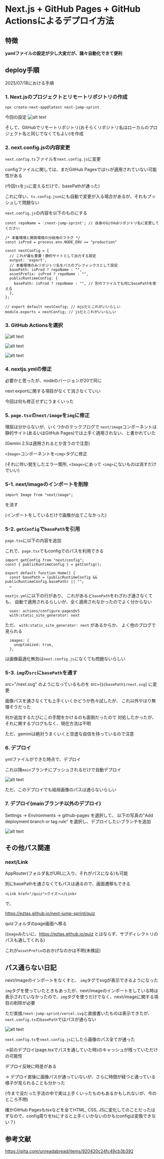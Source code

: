 # Next.js + GitHub Pages + GitHub Actionsによるデプロイ方法

## 特徴

**yamlファイルの設定が少し大変だが、諸々自動化できて便利**

## deploy手順

2025/07/18における手順

### 1. Next.jsのプロジェクトとリモートリポジトリの作成
```
npx create-next-app@latest next-jump-sprint
```

今回の設定
![alt text](Nextjs_init.png)

そして、GitHubでリモートリポジトリ(おそらくリポジトリ名はローカルのプロジェクト名と同じでなくてもよい)を作成

### 2. next.config.jsの内容変更

`next.config.ts`ファイルを`next.config.js`に変更

configファイルに関しては、まだGitHub Pagesでは`ts`が適用されていない可能性がある

(今回`ts`を`js`に変えるだけで、basePathが通った)

これに伴い、`ts.config.json`にも自動で変更が入る場合があるが、それもプッシュして問題ない

`next.config.js`の内容を以下のものにする

```
const repoName = '/next-jump-sprint'; // 自身のGitHubリポジトリ名に変更してください

/* 本番環境と開発環境の分岐用のフラグ */
const isProd = process.env.NODE_ENV == "production"

const nextConfig = {
  // これが最も重要！静的サイトとして出力する設定
  output: 'export',
  // 本番環境のみリポジトリ名をパスのプレフィックスとして設定
  basePath: isProd ? repoName : "",
  assetPrefix: isProd ? repoName : "",
  publicRuntimeConfig: {
    basePath: isProd ? repoName : "", // 別のファイルでも同じbasePathを使える
  },
};

// export default nextConfig; // mjsだとこれがいいらしい
module.exports = nextConfig; // jsだとこれがいいらしい

```

### 3. GitHub Actionsを選択
![alt text](gitHub-actions-button.png)

![alt text](gitHub-actions-next-js.png)

![alt text](setting-pages-github-actions.png)

### 4. nextjs.ymlの修正

必要かと思ったが、nodeのバージョンが20で同じ

next exportに関する項目がなくて消さなくていい

今回は何も修正せずにうまくいった

### 5. `page.tsx`の`next/image`を`img`に修正

理屈は分からないが、いくつかのテックブログで
`next/image`コンポーネントは静的サイト(あるいはGitHub Pages)では上手く適用されない、と書かれていた

(Gemini 2.5は適用されるとか言うので注意)

`<Image>`コンポーネントを`<img>`タグに修正

(それに伴い発生したエラー箇所, `<Image>`にあって
`<img>`にないものは消すだけでいい)

### 5-1. next/imageのインポートを削除

`import Image from "next/image";`

を消す

(インポートをしているだけで画像が出てこなかった)

### 5-2. `getConfig`で`basePath`を引用

`page.tsx`に以下の内容を追加

これで、`page.tsx`でもconfigでのパスを利用できる

```
import getConfig from "next/config";
const { publicRuntimeConfig } = getConfig();

export default function Home() {
  const basePath = (publicRuntimeConfig && publicRuntimeConfig.basePath) || "";
  …

```

`nextjs.yml`に以下の行があり、
これがあると`basePath`をわざわざ通さなくても、
自動で適用されるらしいが、全く適用されなかったのでよく分からない
```
  uses: actions/configure-pages@v5
  with:static_site_generator: next
```

ただ、
`with:static_site_generator: next`
があるからか、
よく他のブログで見られる
```
  images: {
    unoptimized: true,
  },
```
は画像最適化無効は`next.config.js`になくても問題ないらしい

### 5-3. `img`の`src`に`basePath`を通す

src="/next.svg"
のようになっているものを
src={`${basePath}/next.svg`}
に変更

画像パスを通さなくても上手くいくかどうか色々試したが、
これ以外やはり無理そうだった

何か追加するたびにこの手間をかけるのも面倒だったので
対処したかったが、それに関するブログもなく、現在方法は不明

ただ、geminiは絶対うまくいくと空虚な自信を持っているので注意 

### 6. デプロイ

ymlファイルができた時点で、デプロイ

これ以降`main`ブランチにプッシュされるだけで自動デプロイ

![alt text](deploy_result_perfect.png)

ただ、このデプロイでも結局画像のパスは通らないらしい

### 7. デプロイ(mainブランチ以外のデプロイ)

Settings -> Environments -> github-pages
を選択して、
以下の写真の"Add deployment branch or tag rule"
を選択し、デプロイしたいブランチを追加

![alt text](deploy_rule.png)

## その他パス関連

### next/Link

AppRouter(フォルダ名がURLに入り、それがパスになる)も可能

別にbasePathを通さなくてもパスは通るので、画面遷移もできる

`<Link href="/quiz">クイズへ</Link>`

で、

https://eztas.github.io/next-jump-sprint/quiz

quizフォルダのpage画面へ移る

(`Image`みたいに、https://eztas.github.io/quiz とはならず、サブディレクトリのパスも通してくれる)

これが`assetPrefix`のおかげなのかは不明(未検証)

## パス通らない日記

next/imageのインポートをなくすと、
`img`タグでsvgが表示できるようになった

`img`タグを使っていたときもあったが、next/imageのインポートをしている時は表示されていなかったので、`img`タグを使うだけでなく、next/imageに関する項目の削除が必要

ただ直接`/next-jump-sprint/vercel.svg`と直接書いたものは表示できたが、`next.config.ts`の`basePath`ではパスが通らない

![alt text](only-img-direct-path.png)

`next.config.ts`を`next.config.js`にしたら画像のパス全てが通った

->前のデプロイ(page.tsxでパスを通していた時)のキャッシュが残っていただけの可能性

デプロイ反映に時差がある

-> デプロイ直後に画像パスが通っていないが、さらに時間が経つと通っている様子が見られることも分かった

(今まで没だった手法の中で実は上手くいったものもあるかもしれないが、今のところ不明)

確かGitHub Pagesもtsxなどを全てHTML, CSS, JSに変化してのことだったはずなので、config周りをtsにすると上手くいかないのかも(configは変換できない？)

## 参考文献

https://qiita.com/unreadabread/items/920420c24fc49cb3b392